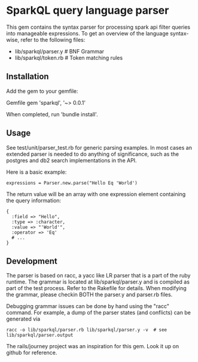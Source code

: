 SparkQL query language parser
=====================
This gem contains the syntax parser for processing spark api filter queries into manageable 
expressions. To get an overview of the language syntax-wise, refer to the following files:

* lib/sparkql/parser.y   # BNF Grammar
* lib/sparkql/token.rb   # Token matching rules

Installation
-------------

Add the gem to your gemfile:

Gemfile
	gem 'sparkql', '~> 0.0.1' 

When completed, run 'bundle install'.


Usage
-------------
See test/unit/parser_test.rb for generic parsing examples. In most cases an extended parser is 
needed to do anything of significance, such as the postgres and db2 search implementations in the
API.

Here is a basic example:

	expressions = Parser.new.parse("Hello Eq 'World')

The return value will be an array with one expression element containing the query information:

	{
	  :field => "Hello",
	  :type => :character,
	  :value => "'World'",
	  :operator => 'Eq'
	  # ...
	}


Development
-------------
The parser is based on racc, a yacc like LR parser that is a part of the ruby runtime.  The grammar 
is located at lib/sparkql/parser.y and is compiled as part of the test process.  Refer to the 
Rakefile for details. When modifying the grammar, please checkin BOTH the parser.y and parser.rb 
files.

Debugging grammar issues can be done by hand using the "racc" command. For example, a dump of the 
parser states (and conflicts) can be generated via

	racc -o lib/sparkql/parser.rb lib/sparkql/parser.y -v  # see lib/sparkql/parser.output

The rails/journey project was an inspiration for this gem. Look it up on github for reference.


